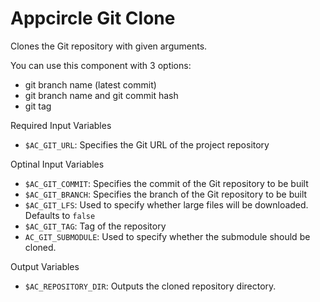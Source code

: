 # Appcircle Git Clone

Clones the Git repository with given arguments.

You can use this component with 3 options:
- git branch name (latest commit)
- git branch name and git commit hash
- git tag

Required Input Variables
- `$AC_GIT_URL`: Specifies the Git URL of the project repository

Optinal Input Variables
- `$AC_GIT_COMMIT`: Specifies the commit of the Git repository to be built
- `$AC_GIT_BRANCH`: Specifies the branch of the Git repository to be built
- `$AC_GIT_LFS`: Used to specify whether large files will be downloaded. Defaults to `false`
- `$AC_GIT_TAG`: Tag of the repository
- `AC_GIT_SUBMODULE`: Used to specify whether the submodule should be cloned.

Output Variables
- `$AC_REPOSITORY_DIR`: Outputs the cloned repository directory.
